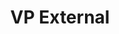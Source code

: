---
layout: member
name: Matheus Cassol
project: admin
title: VP External
img: /assets/images/members/Matheus.png
email: vicepresident@ubcenvision.com
status: alumni
biography: >
  Matheus is in his fifth year of Chemical and Biological Engineering, after finishing his research-oriented co-op terms. Matheus has been the President and VP internal of Envision, after first getting started as a Chem-E-Car Power Source member. Now as VP External, his goal is to promote professional development within the community through events and to build industry connections. As a strong believer of students’ potential in influencing the world, Matheus hopes to foster commitment and responsibility, ultimately creating a community that values curiosity, consistency, and above all, collaboration. Matheus loves nature and has the dream of pursuing a research career to positively impact the environment; in the meantime, he will continue playing soccer and tennis, learning about random topics and appreciating good beer and black coffee.
  
linkedin: https://www.linkedin.com/in/m-cassol/
---